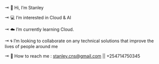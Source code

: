 ⇥ :raised_back_of_hand: Hi, I’m Stanley

⇥ :computer:	 I’m interested in Cloud & AI

⇥ :cloud: I’m currently learning Cloud.

⇥ :cyclone: I’m looking to collaborate on any technical solutions that improve the lives of people around me

⇥ :incoming_envelope: How to reach me : stanley.cns@gmail.com || +254714750345
